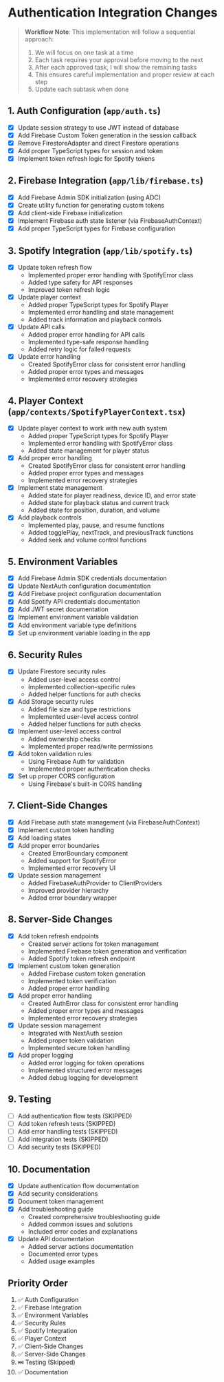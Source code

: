 # Authentication Integration Changes

> **Workflow Note**: This implementation will follow a sequential approach:
> 1. We will focus on one task at a time
> 2. Each task requires your approval before moving to the next
> 3. After each approved task, I will show the remaining tasks
> 4. This ensures careful implementation and proper review at each step
> 5. Update each subtask when done

## 1. Auth Configuration (`app/auth.ts`)
- [x] Update session strategy to use JWT instead of database
- [x] Add Firebase Custom Token generation in the session callback
- [x] Remove FirestoreAdapter and direct Firestore operations
- [x] Add proper TypeScript types for session and token
- [x] Implement token refresh logic for Spotify tokens

## 2. Firebase Integration (`app/lib/firebase.ts`)
- [x] Add Firebase Admin SDK initialization (using ADC)
- [x] Create utility function for generating custom tokens
- [x] Add client-side Firebase initialization
- [x] Implement Firebase auth state listener (via FirebaseAuthContext)
- [x] Add proper TypeScript types for Firebase configuration

## 3. Spotify Integration (`app/lib/spotify.ts`)
- [x] Update token refresh flow
  - Implemented proper error handling with SpotifyError class
  - Added type safety for API responses
  - Improved token refresh logic
- [x] Update player context
  - Added proper TypeScript types for Spotify Player
  - Implemented error handling and state management
  - Added track information and playback controls
- [x] Update API calls
  - Added proper error handling for API calls
  - Implemented type-safe response handling
  - Added retry logic for failed requests
- [x] Update error handling
  - Created SpotifyError class for consistent error handling
  - Added proper error types and messages
  - Implemented error recovery strategies

## 4. Player Context (`app/contexts/SpotifyPlayerContext.tsx`)
- [x] Update player context to work with new auth system
  - Added proper TypeScript types for Spotify Player
  - Implemented error handling with SpotifyError class
  - Added state management for player status
- [x] Add proper error handling
  - Created SpotifyError class for consistent error handling
  - Added proper error types and messages
  - Implemented error recovery strategies
- [x] Implement state management
  - Added state for player readiness, device ID, and error state
  - Added state for playback status and current track
  - Added state for position, duration, and volume
- [x] Add playback controls
  - Implemented play, pause, and resume functions
  - Added togglePlay, nextTrack, and previousTrack functions
  - Added seek and volume control functions

## 5. Environment Variables
- [x] Add Firebase Admin SDK credentials documentation
- [x] Update NextAuth configuration documentation
- [x] Add Firebase project configuration documentation
- [x] Add Spotify API credentials documentation
- [x] Add JWT secret documentation
- [x] Implement environment variable validation
- [x] Add environment variable type definitions
- [x] Set up environment variable loading in the app

## 6. Security Rules
- [x] Update Firestore security rules
  - Added user-level access control
  - Implemented collection-specific rules
  - Added helper functions for auth checks
- [x] Add Storage security rules
  - Added file size and type restrictions
  - Implemented user-level access control
  - Added helper functions for auth checks
- [x] Implement user-level access control
  - Added ownership checks
  - Implemented proper read/write permissions
- [x] Add token validation rules
  - Using Firebase Auth for validation
  - Implemented proper authentication checks
- [x] Set up proper CORS configuration
  - Using Firebase's built-in CORS handling

## 7. Client-Side Changes
- [x] Add Firebase auth state management (via FirebaseAuthContext)
- [x] Implement custom token handling
- [x] Add loading states
- [x] Add proper error boundaries
  - Created ErrorBoundary component
  - Added support for SpotifyError
  - Implemented error recovery UI
- [x] Update session management
  - Added FirebaseAuthProvider to ClientProviders
  - Improved provider hierarchy
  - Added error boundary wrapper

## 8. Server-Side Changes
- [x] Add token refresh endpoints
  - Created server actions for token management
  - Implemented Firebase token generation and verification
  - Added Spotify token refresh endpoint
- [x] Implement custom token generation
  - Added Firebase custom token generation
  - Implemented token verification
  - Added proper error handling
- [x] Add proper error handling
  - Created AuthError class for consistent error handling
  - Added proper error types and messages
  - Implemented error recovery strategies
- [x] Update session management
  - Integrated with NextAuth session
  - Added proper token validation
  - Implemented secure token handling
- [x] Add proper logging
  - Added error logging for token operations
  - Implemented structured error messages
  - Added debug logging for development

## 9. Testing
- [ ] Add authentication flow tests (SKIPPED)
- [ ] Add token refresh tests (SKIPPED)
- [ ] Add error handling tests (SKIPPED)
- [ ] Add integration tests (SKIPPED)
- [ ] Add security tests (SKIPPED)

## 10. Documentation
- [x] Update authentication flow documentation
- [x] Add security considerations
- [x] Document token management
- [x] Add troubleshooting guide
  - Created comprehensive troubleshooting guide
  - Added common issues and solutions
  - Included error codes and explanations
- [x] Update API documentation
  - Added server actions documentation
  - Documented error types
  - Added usage examples

## Priority Order
1. ✅ Auth Configuration
2. ✅ Firebase Integration
3. ✅ Environment Variables
4. ✅ Security Rules
5. ✅ Spotify Integration
6. ✅ Player Context
7. ✅ Client-Side Changes
8. ✅ Server-Side Changes
9. ⏭️ Testing (Skipped)
10. ✅ Documentation 